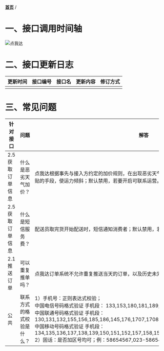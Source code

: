 [**首页**](https://open-qa1.dwbops.com/) /
# 一、接口调用时间轴

![点我达](https://dwd-open-bucket.oss-cn-hangzhou.aliyuncs.com/open-portal-static/images/dwd-open-platform-business-flow.jpg?x-oss-process=image/resize,w_2048)

# 二、接口更新日志
更新时间|接口编号|接口名|更新内容|修订方式
---|---|---|---|--- 
 |||

# 三、常见问题

针对接口 | 问题|解答
---|---|---
2.5 获取订单信息 |什么是恶劣天气加价？|点我达根据事先与接入方约定的加价规则，在出现恶劣天气时，由点我达平台主动给订单增加天气补贴的手段，使运力倾斜；默认禁用，若要开启可联系运营。
2.5 获取订单信息 | 什么是短信服务费？|配送员取完货开始配送时，短信通知消费者；默认禁用，若要开启可联系运营。
2.1 推送订单|可以重复推单吗？|点我达订单系统不允许重复推送当天的订单，以及历史未完结的订单。
公共|联系方式的格式校验是什么？|1）手机号：正则表达式校验；<br/>中国电信号码格式验证 手机段： 133,153,180,181,189,177,1700,173 <br/>中国联通号码格式验证 手机段：130,131,132,155,156,185,186,145,176,1707,1708,1709,175<br/>中国移动号码格式验证 手机段：134,135,136,137,138,139,150,151,152,157,158,159,182,183,184,187,188,147,178,1705<br/>2）固话：是否加区号均可；例：58654567,023-58654567